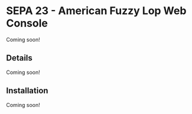 # SEPA 23 - American Fuzzy Lop Web Console

Coming soon!

## Details

Coming soon!

## Installation

Coming soon!
